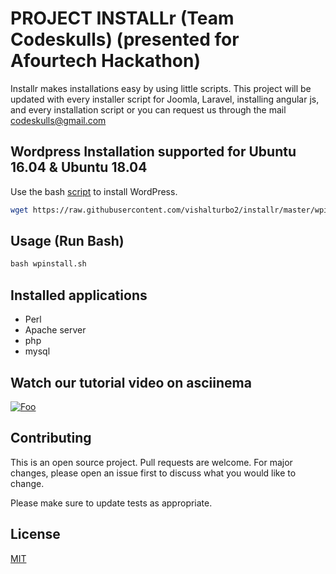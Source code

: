 # PROJECT INSTALLr (Team Codeskulls) (presented for Afourtech Hackathon)

Installr makes installations easy by using little scripts. This project will be updated with every installer script for Joomla,  Laravel, installing angular js, and every installation script or you can request us through the mail codeskulls@gmail.com

## Wordpress Installation supported for Ubuntu 16.04 & Ubuntu 18.04

Use the bash [script](https://raw.githubusercontent.com/vishalturbo2/installr/master/wpinstall.sh) to install WordPress.

```bash
wget https://raw.githubusercontent.com/vishalturbo2/installr/master/wpinstall.sh
```
## Usage (Run Bash)

```python
bash wpinstall.sh
```

## Installed applications
* Perl
* Apache server
* php
* mysql
## Watch our tutorial video on asciinema
<a href="https://asciinema.org/a/pPKfV8hS0IqJD60sLiElm0eMl" rel="some text">![Foo](http://i68.tinypic.com/257lggo.png)</a>

## Contributing
This is an open source project.
Pull requests are welcome. For major changes, please open an issue first to discuss what you would like to change.

Please make sure to update tests as appropriate.

## License
[MIT](https://choosealicense.com/licenses/mit/)
